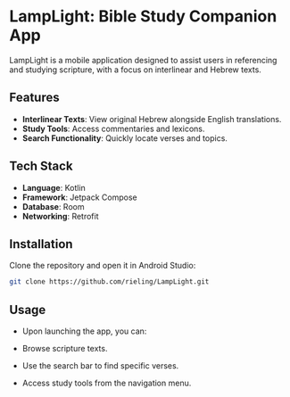 # LampLight: Bible Study Companion App

LampLight is a mobile application designed to assist users in referencing and studying scripture, with a focus on interlinear and Hebrew texts.

## Features

- **Interlinear Texts**: View original Hebrew alongside English translations.
- **Study Tools**: Access commentaries and lexicons.
- **Search Functionality**: Quickly locate verses and topics.

## Tech Stack

- **Language**: Kotlin
- **Framework**: Jetpack Compose
- **Database**: Room
- **Networking**: Retrofit

## Installation

Clone the repository and open it in Android Studio:

```bash
git clone https://github.com/rieling/LampLight.git
```
## Usage

- Upon launching the app, you can:

- Browse scripture texts.

- Use the search bar to find specific verses.

- Access study tools from the navigation menu.
